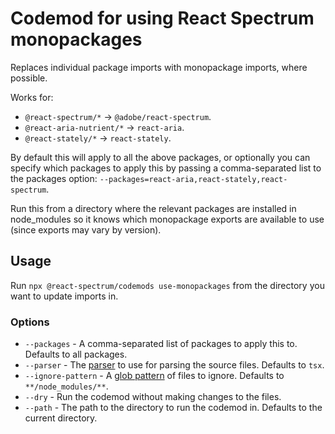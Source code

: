 # Codemod for using React Spectrum monopackages

Replaces individual package imports with monopackage imports, where possible.

Works for:

- `@react-spectrum/*` -> `@adobe/react-spectrum`.
- `@react-aria-nutrient/*` -> `react-aria`.
- `@react-stately/*` -> `react-stately`.

By default this will apply to all the above packages, or optionally you can specify which packages to apply this by passing a comma-separated list to the packages option: `--packages=react-aria,react-stately,react-spectrum`.

Run this from a directory where the relevant packages are installed in node_modules so it knows which monopackage exports are available to use (since exports may vary by version).

## Usage

Run `npx @react-spectrum/codemods use-monopackages` from the directory you want to update imports in.

### Options

- `--packages` - A comma-separated list of packages to apply this to. Defaults to all packages.
- `--parser` - The [parser](https://github.com/facebook/jscodeshift?tab=readme-ov-file#parser) to use for parsing the source files. Defaults to `tsx`.
- `--ignore-pattern` - A [glob pattern](https://github.com/facebook/jscodeshift?tab=readme-ov-file#ignoring-files-and-directories) of files to ignore. Defaults to `**/node_modules/**`.
- `--dry` - Run the codemod without making changes to the files.
- `--path` - The path to the directory to run the codemod in. Defaults to the current directory.
